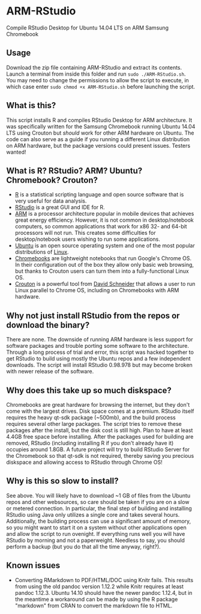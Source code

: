 ARM-RStudio
===========
Compile RStudio Desktop for Ubuntu 14.04 LTS on ARM Samsung Chromebook

Usage
-------
Download the zip file containing ARM-RStudio and extract its contents. Launch a terminal from inside this folder and run `sudo ./ARM-RStudio.sh`. You may need to change the permissions to allow the script to execute, in which case enter `sudo chmod +x ARM-RStudio.sh` before launching the script.


  What is this?
-----------------
This script installs R and compiles RStudio Desktop for ARM architecture. It was specifically written for the Samsung Chromebook running Ubuntu 14.04 LTS using Crouton but <i>should</i> work for other ARM hardware on Ubuntu. The code can also serve as a guide if you running a different Linux distribution on ARM hardware, but the package versions could present issues. Testers wanted!

What is R? RStudio? ARM? Ubuntu? Chromebook? Crouton?
-----------------------------------------------------------------------------------------------------
* [R](http://cran.r-project.org/) is a statistical scripting language and open source software that is very useful for data analysis.
* [RStudio](http://www.rstudio.com/) is a great GUI and IDE for R.
* [ARM](https://en.wikipedia.org/wiki/ARM_architecture) is a processor architecture popular in mobile devices that achieves great energy efficiency. However, it is not common in desktop/notebook computers, so common applications that work for x86 32- and 64-bit processors will not run. This creates some difficulties for desktop/notebook users wishing to run some applications.
* [Ubuntu](https://en.wikipedia.org/wiki/Ubuntu_(operating_system)) is an open source operating system and one of the most popular distributions of [Linux](https://en.wikipedia.org/wiki/Linux).
* [Chromebooks](https://en.wikipedia.org/wiki/Chromebook) are lightweight notebooks that run Google's Chrome OS. In their configuration out of the box they allow only basic web browsing, but thanks to Crouton users can turn them into a fully-functional Linux OS.
* [Crouton](https://github.com/dnschneid/crouton) is a powerful tool from [David Schneider](https://github.com/dnschneid) that allows a user to run Linux parallel to Chrome OS, including on Chromebooks with ARM hardware.

Why not just install RStudio from the repos or download the binary?
-------------------------------------
There are none. The downside of running ARM hardware is less support for software packages and trouble porting some software to the architecture. Through a long process of trial and error, this script was hacked together to get RStudio to build using mostly the Ubuntu repos and a few independent downloads. The script will install RStudio 0.98.978 but may become broken with newer release of the software.

Why does this take up so much diskspace?
------------------------------------------
Chromebooks are great hardware for browsing the internet, but they don't come with the largest drives. Disk space comes at a premium. RStudio itself requires the heavy qt-sdk package (~500mb), and the build process requires several other large packages. The script tries to remove these packages after the install, but the disk cost is still high. Plan to have at least 4.4GB free space before installing. After the packages used for building are removed, RStudio (including installing R if you don't already have it) occupies around 1.8GB. A future project will try to build RStudio Server for the Chromebook so that qt-sdk is not required, thereby saving you precious diskspace and allowing access to RStudio through Chrome OS!

Why is this so slow to install?
--------------------------------
See above. You will likely have to download ~1 GB of files from the Ubuntu repos and other websources, so care should be taken if you are on a slow or metered connection. In particular, the final step of building and installing RStudio using Java only utilizes a single core and takes several hours. Additionally, the building process can use a significant amount of memory, so you might want to start it on a system without other applications open and allow the script to run ovenight. If everything runs well you will have RStudio by morning and not a paperweight. Needless to say, you should perform a backup (but you do that all the time anyway, right?).

Known issues
------------------
* Converting RMarkdown to PDF/HTML/DOC using Knitr fails. This results from using the old pandoc version 1.12.2 while Knitr requires at least pandoc 1.12.3. Ubuntu 14.10 should have the newer pandoc 1.12.4, but in the meantime a workaround can be made by using the R package "markdown" from CRAN to convert the markdown file to HTML.
